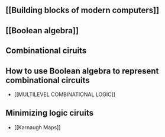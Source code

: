  ## [[Building blocks of modern computers]]

## [[Boolean algebra]]
## Combinational ciruits
## How to use Boolean algebra to represent combinational circuits
- [[MULTILEVEL COMBINATIONAL LOGIC]]
## Minimizing logic ciruits 
- [[Karnaugh Maps]]
